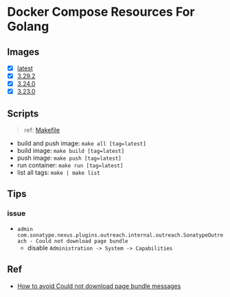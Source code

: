 # Docker Compose Resources For Golang

## Images

- [x] [latest](./latest/Dockerfile)
- [x] [3.29.2](./3.29.2/Dockerfile)
- [x] [3.24.0](./3.24.0/Dockerfile)
- [x] [3.23.0](./3.23.0/Dockerfile)

## Scripts

>ref: [Makefile](./Makefile)

- build and push image: `make all [tag=latest]`
- build image: `make build [tag=latest]`
- push image: `make push [tag=latest]`
- run container: `make run [tag=latest]`
- list all tags: `make | make list`

## Tips

### issue

- `admin com.sonatype.nexus.plugins.outreach.internal.outreach.SonatypeOutreach - Could not download page bundle`
  - disable `Administration -> System -> Capabilities`

## Ref

- [How to avoid Could not download page bundle messages](https://support.sonatype.com/hc/en-us/articles/213464978-How-to-avoid-Could-not-download-page-bundle-messages)
